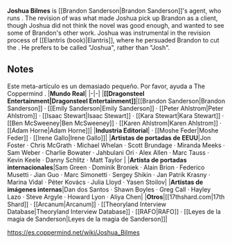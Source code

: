 **Joshua Bilmes** is [[Brandon Sanderson\|Brandon Sanderson]]'s agent, who runs .
The revision of  was what made Joshua pick up Brandon as a client, though Joshua did not think the novel was good enough, and wanted to see some of Brandon's other work. Joshua was instrumental in the revision process of [[Elantris (book)\|Elantris]], where he persuaded Brandon to cut the .
He prefers to be called "Joshua", rather than "Josh".

## Notes

Este meta-artículo es un demasiado pequeño. Por favor, ayuda a The Coppermind .
|**Mundo Real**|
|-|-|
|**[[Dragonsteel Entertainment\|Dragonsteel Entertainment]]**|[[Brandon Sanderson\|Brandon Sanderson]] · [[Emily Sanderson\|Emily Sanderson]] · [[Peter Ahlstrom\|Peter Ahlstrom]] · [[Isaac Stewart\|Isaac Stewart]] · [[Kara Stewart\|Kara Stewart]] · [[Ben McSweeney\|Ben McSweeney]] · [[Karen Ahlstrom\|Karen Ahlstrom]] · [[Adam Horne\|Adam Horne]]|
|**Industria Editorial**| · [[Moshe Feder\|Moshe Feder]] · [[Irene Gallo\|Irene Gallo]]|
|**Artistas de portadas de EEUU**|Jon Foster · Chris McGrath · Michael Whelan · Scott Brundage · Miranda Meeks · Sam Weber · Charlie Bowater · Jahbulani Ori · Alex Allen · Marc Tauss · Kevin Keele · Danny Schlitz · Matt Taylor |
|**Artista de portadas internacionales**|Sam Green · Dominik Broniek · Alain Brion · Federico Musetti · Jian Guo · Marc Simonetti · Sergey Shikin · Jan Patrik Krasny · Marina Vidal · Péter Kovács · Julia Lloyd · Yasen Stoilov|
|**Artistas de imágenes internas**|Dan dos Santos · Shawn Boyles · Greg Call · Hayley Lazo · Steve Argyle · Howard Lyon · Aliya Chen|
|**Otros**|[[17thshard.com\|17th Shard]] · [[Arcanum\|Arcanum]] · [[Theoryland Interview Database\|Theoryland Interview Database]] · [[RAFO\|RAFO]] · [[Leyes de la magia de Sanderson\|Leyes de la magia de Sanderson]]|



https://es.coppermind.net/wiki/Joshua_Bilmes